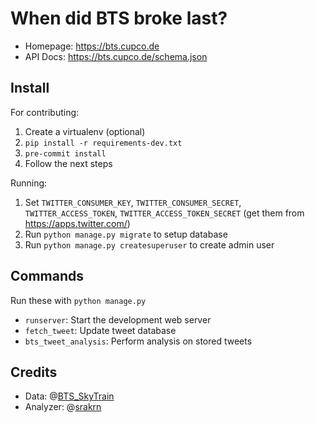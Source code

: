 # When did BTS broke last?

* Homepage: https://bts.cupco.de
* API Docs: https://bts.cupco.de/schema.json

## Install

For contributing:

1.  Create a virtualenv (optional)
2.  `pip install -r requirements-dev.txt`
3.  `pre-commit install`
4.  Follow the next steps

Running:

1.  Set `TWITTER_CONSUMER_KEY`, `TWITTER_CONSUMER_SECRET`, `TWITTER_ACCESS_TOKEN`, `TWITTER_ACCESS_TOKEN_SECRET` (get them from https://apps.twitter.com/)
2.  Run `python manage.py migrate` to setup database
3.  Run `python manage.py createsuperuser` to create admin user

## Commands

Run these with `python manage.py`

* `runserver`: Start the development web server
* `fetch_tweet`: Update tweet database
* `bts_tweet_analysis`: Perform analysis on stored tweets

## Credits

* Data: @[BTS_SkyTrain](https://twitter.com/BTS_SkyTrain)
* Analyzer: @[srakrn](https://github.com/srakrn/BTS-text-classifier)

